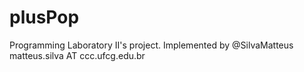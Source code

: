 # plusPop
Programming Laboratory II's project.
Implemented by @SilvaMatteus
matteus.silva AT ccc.ufcg.edu.br
